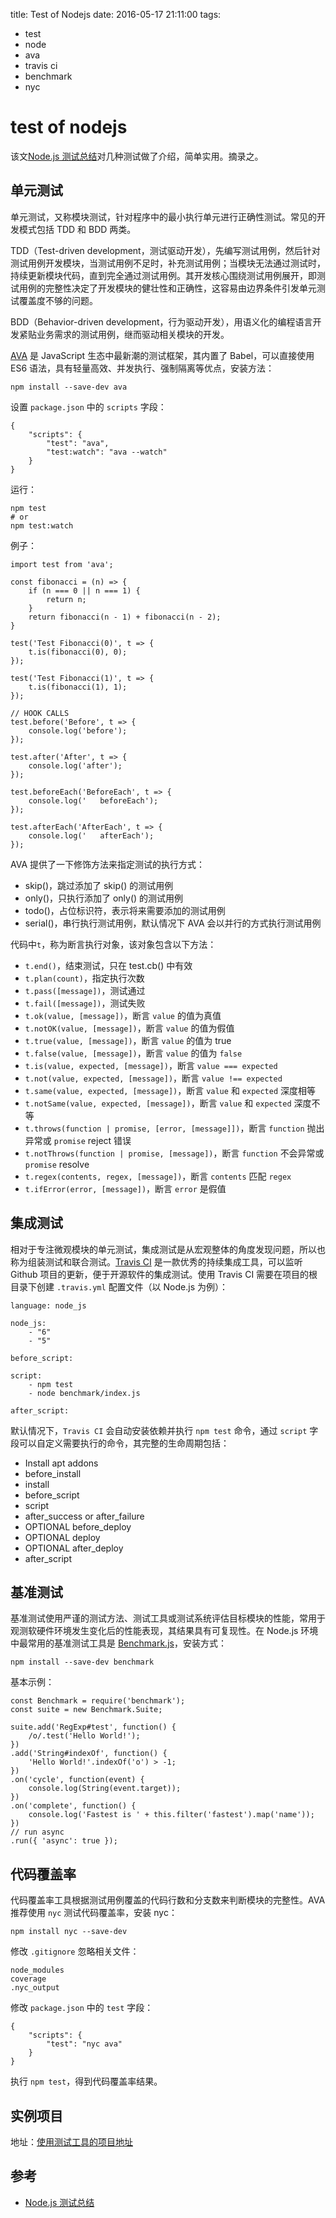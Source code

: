 title: Test of Nodejs
date: 2016-05-17 21:11:00
tags:
- test
- node
- ava
- travis ci
- benchmark
- nyc

# test of nodejs

该文[Node.js 测试总结](http://pinggod.com/2016/Test/)对几种测试做了介绍，简单实用。摘录之。


## 单元测试

单元测试，又称模块测试，针对程序中的最小执行单元进行正确性测试。常见的开发模式包括 TDD 和 BDD 两类。

TDD（Test-driven development，测试驱动开发），先编写测试用例，然后针对测试用例开发模块，当测试用例不足时，补充测试用例；当模块无法通过测试时，持续更新模块代码，直到完全通过测试用例。其开发核心围绕测试用例展开，即测试用例的完整性决定了开发模块的健壮性和正确性，这容易由边界条件引发单元测试覆盖度不够的问题。

BDD（Behavior-driven development，行为驱动开发），用语义化的编程语言开发紧贴业务需求的测试用例，继而驱动相关模块的开发。

[AVA](https://github.com/sindresorhus/ava) 是 JavaScript 生态中最新潮的测试框架，其内置了 Babel，可以直接使用 ES6 语法，具有轻量高效、并发执行、强制隔离等优点，安装方法：

	npm install --save-dev ava
	
设置 `package.json` 中的 `scripts` 字段：

	{
	    "scripts": {
	        "test": "ava",
	        "test:watch": "ava --watch"
	    }
	}	

运行：

	npm test
	# or
	npm test:watch

例子：

	import test from 'ava';
	
	const fibonacci = (n) => {
	    if (n === 0 || n === 1) {
	        return n;
	    }
	    return fibonacci(n - 1) + fibonacci(n - 2);
	}
	
	test('Test Fibonacci(0)', t => {
	    t.is(fibonacci(0), 0);
	});
	
	test('Test Fibonacci(1)', t => {
	    t.is(fibonacci(1), 1);
	});
	
	// HOOK CALLS
	test.before('Before', t => {
	    console.log('before');
	});
	
	test.after('After', t => {
	    console.log('after');
	});
	
	test.beforeEach('BeforeEach', t => {
	    console.log('   beforeEach');
	});
	
	test.afterEach('AfterEach', t => {
	    console.log('   afterEach');
	});

AVA 提供了一下修饰方法来指定测试的执行方式：

* skip()，跳过添加了 skip() 的测试用例
* only()，只执行添加了 only() 的测试用例
* todo()，占位标识符，表示将来需要添加的测试用例
* serial()，串行执行测试用例，默认情况下 AVA 会以并行的方式执行测试用例

代码中`t`，称为断言执行对象，该对象包含以下方法：

* `t.end()`，结束测试，只在 test.cb() 中有效
* `t.plan(count)`，指定执行次数
* `t.pass([message])`，测试通过
* `t.fail([message])`，测试失败
* `t.ok(value, [message])`，断言 `value` 的值为真值
* `t.notOK(value, [message])`，断言 `value` 的值为假值
* `t.true(value, [message])`，断言 `value` 的值为 true
* `t.false(value, [message])`，断言 `value` 的值为 `false`
* `t.is(value, expected, [message])`，断言 `value === expected`
* `t.not(value, expected, [message])`，断言 `value !== expected`
* `t.same(value, expected, [message])`，断言 `value` 和 `expected` 深度相等
* `t.notSame(value, expected, [message])`，断言 `value` 和 `expected` 深度不等
* `t.throws(function | promise, [error, [message]])`，断言 `function` 抛出异常或 `promise` reject 错误
* `t.notThrows(function | promise, [message])`，断言 `function` 不会异常或 `promise` resolve
* `t.regex(contents, regex, [message])`，断言 `contents` 匹配 `regex`
* `t.ifError(error, [message])`，断言 `error` 是假值

## 集成测试

相对于专注微观模块的单元测试，集成测试是从宏观整体的角度发现问题，所以也称为组装测试和联合测试。[Travis CI](https://travis-ci.org/) 是一款优秀的持续集成工具，可以监听 Github 项目的更新，便于开源软件的集成测试。使用 Travis CI 需要在项目的根目录下创建 `.travis.yml` 配置文件（以 Node.js 为例）：

	language: node_js
	
	node_js:
	    - "6"
	    - "5"
	
	before_script:
	
	script:
	    - npm test
	    - node benchmark/index.js
	
	after_script:

默认情况下，`Travis CI` 会自动安装依赖并执行 `npm test` 命令，通过 `script` 字段可以自定义需要执行的命令，其完整的生命周期包括：

* Install apt addons
* before_install
* install
* before_script
* script
* after_success or after_failure
* OPTIONAL before_deploy
* OPTIONAL deploy
* OPTIONAL after_deploy
* after_script


## 基准测试

基准测试使用严谨的测试方法、测试工具或测试系统评估目标模块的性能，常用于观测软硬件环境发生变化后的性能表现，其结果具有可复现性。在 Node.js 环境中最常用的基准测试工具是 [Benchmark.js](https://benchmarkjs.com/docs)，安装方式：

	npm install --save-dev benchmark

基本示例：

	const Benchmark = require('benchmark');
	const suite = new Benchmark.Suite;
	
	suite.add('RegExp#test', function() {
	    /o/.test('Hello World!');
	})
	.add('String#indexOf', function() {
	    'Hello World!'.indexOf('o') > -1;
	})
	.on('cycle', function(event) {
	    console.log(String(event.target));
	})
	.on('complete', function() {
	    console.log('Fastest is ' + this.filter('fastest').map('name'));
	})
	// run async
	.run({ 'async': true });

## 代码覆盖率

代码覆盖率工具根据测试用例覆盖的代码行数和分支数来判断模块的完整性。AVA 推荐使用 `nyc` 测试代码覆盖率，安装 nyc：

	npm install nyc --save-dev

修改 `.gitignore` 忽略相关文件：

	node_modules
	coverage
	.nyc_output
	
修改 `package.json` 中的 `test` 字段：

	{
	    "scripts": {
	        "test": "nyc ava"
	    }
	}

执行 `npm test`，得到代码覆盖率结果。

## 实例项目

地址：[使用测试工具的项目地址](https://github.com/zhuwei05)


## 参考

* [Node.js 测试总结](http://pinggod.com/2016/Test/)
